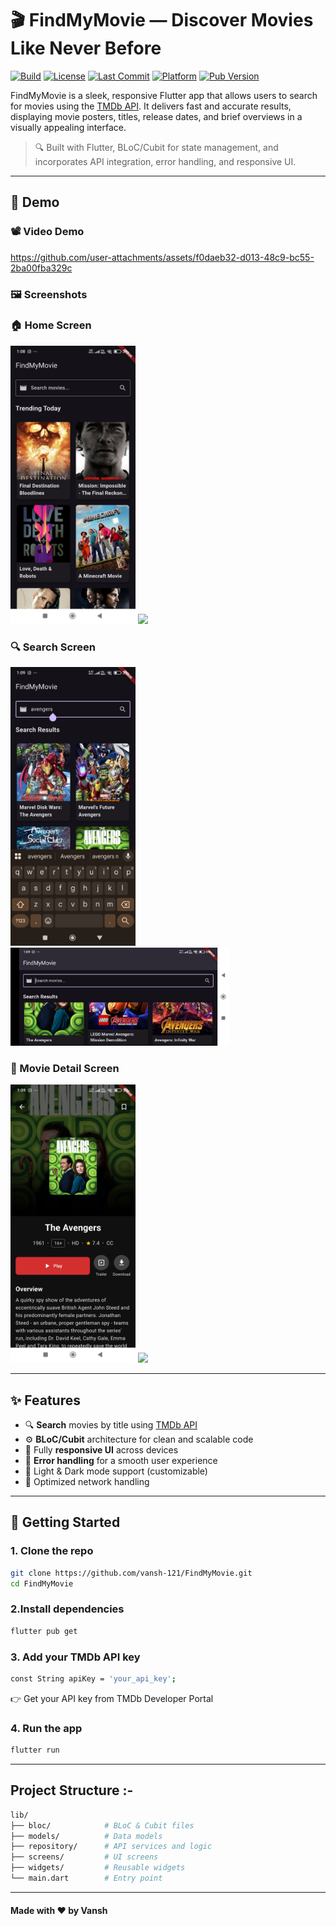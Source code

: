 # 🎬 FindMyMovie — Discover Movies Like Never Before

[![Build](https://img.shields.io/github/actions/workflow/status/vansh-121/FindMyMovie/flutter.yml?label=build&logo=githubactions&style=for-the-badge)](https://github.com/vansh-121/FindMyMovie/actions)
[![License](https://img.shields.io/github/license/vansh-121/FindMyMovie?style=for-the-badge)](LICENSE)
[![Last Commit](https://img.shields.io/github/last-commit/vansh-121/FindMyMovie?style=for-the-badge)](https://github.com/vansh-121/FindMyMovie/commits)
[![Platform](https://img.shields.io/badge/platform-Flutter-blue?style=for-the-badge&logo=flutter)](https://flutter.dev)
[![Pub Version](https://img.shields.io/pub/v/flutter_bloc?style=for-the-badge)](https://pub.dev/packages/flutter_bloc)

FindMyMovie is a sleek, responsive Flutter app that allows users to search for movies using the [TMDb API](https://www.themoviedb.org/documentation/api). It delivers fast and accurate results, displaying movie posters, titles, release dates, and brief overviews in a visually appealing interface.

> 🔍 Built with Flutter, BLoC/Cubit for state management, and incorporates API integration, error handling, and responsive UI.

---

## 🧪 Demo

### 📽️ Video Demo


https://github.com/user-attachments/assets/f0daeb32-d013-48c9-bc55-2ba00fba329c


### 🖼️ Screenshots

### 🏠 Home Screen
<p float="left">
  <img src="screenshots/home_portrait.jpg" width="200"/>
  <img src="screenshots/home_landscape.png" width="350"/>
</p>

### 🔍 Search Screen
<p float="left">
  <img src="screenshots/search_portrait.jpg" width="200"/>
  <img src="screenshots/search_landscape.jpg" width="350"/>
</p>

### 🎥 Movie Detail Screen
<p float="left">
  <img src="screenshots/detail_portrait.jpg" width="200"/>
  <img src="screenshots/detail_landscape.png" width="350"/>
</p>


---

## ✨ Features

- 🔍 **Search** movies by title using [TMDb API](https://www.themoviedb.org/documentation/api)
- ⚙️ **BLoC/Cubit** architecture for clean and scalable code
- 📱 Fully **responsive UI** across devices
- 🧩 **Error handling** for a smooth user experience
- 🌙 Light & Dark mode support (customizable)
- 📡 Optimized network handling

---

## 🚀 Getting Started

### 1. Clone the repo

```bash
git clone https://github.com/vansh-121/FindMyMovie.git
cd FindMyMovie
```

### 2.Install dependencies

```bash
flutter pub get
```

### 3. Add your TMDb API key

```bash
const String apiKey = 'your_api_key';
```
👉 Get your API key from TMDb Developer Portal


### 4. Run the app

```bash
flutter run
```


---


## Project Structure :-

```bash
lib/
├── bloc/            # BLoC & Cubit files
├── models/          # Data models
├── repository/      # API services and logic
├── screens/         # UI screens
├── widgets/         # Reusable widgets
└── main.dart        # Entry point
```
---

#### Made with ❤️ by Vansh
